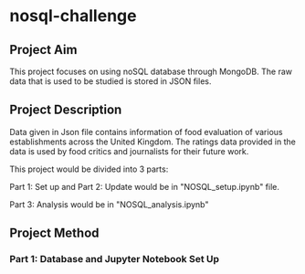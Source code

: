 # nosql-challenge

## Project Aim
This project focuses on using noSQL database through MongoDB. The raw data that is used to be studied is stored in JSON files.

## Project Description
Data given in Json file contains information of food evaluation of various establishments across the United Kingdom. The ratings data provided in the data is used by food critics and journalists for their future work. 

This project would be divided into 3 parts:

Part 1: Set up and Part 2: Update would be in "NOSQL_setup.ipynb" file.

Part 3: Analysis would be in "NOSQL_analysis.ipynb"

## Project Method
### Part 1: Database and Jupyter Notebook Set Up

